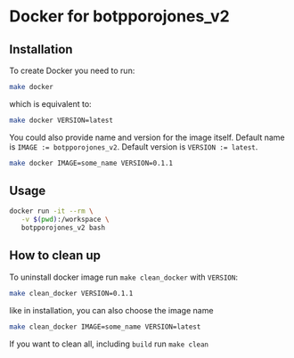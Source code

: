 # Docker for botpporojones_v2

## Installation

To create Docker you need to run:

```bash
make docker
```

which is equivalent to:

```bash
make docker VERSION=latest
```

You could also provide name and version for the image itself.
Default name is `IMAGE := botpporojones_v2`.
Default version is `VERSION := latest`.

```bash
make docker IMAGE=some_name VERSION=0.1.1
```

## Usage

```bash
docker run -it --rm \
   -v $(pwd):/workspace \
   botpporojones_v2 bash
```

## How to clean up

To uninstall docker image run `make clean_docker` with `VERSION`:

```bash
make clean_docker VERSION=0.1.1
```

like in installation, you can also choose the image name

```bash
make clean_docker IMAGE=some_name VERSION=latest
```

If you want to clean all, including `build` run `make clean`
